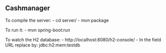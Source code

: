 ## Cashmanager

To compile the server:
	-	cd server/
	-	mvn package

To run it:
	-	mvn spring-boot:run

To watch the H2 database:
	-	http://localhost:8080/h2-console/
	-	In the field URL replace by:	jdbc:h2:mem:testdb
